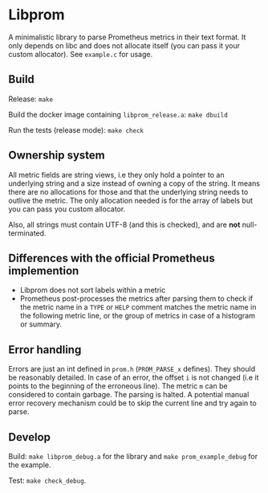 # Libprom

A minimalistic library to parse Prometheus metrics in their text format. It only depends on libc and does not allocate itself (you can pass it your custom allocator). See `example.c` for usage.

## Build

Release: `make`

Build the docker image containing `libprom_release.a`: `make dbuild`

Run the tests (release mode): `make check`

## Ownership system

All metric  fields are string views, i.e they only hold a pointer to an underlying string and a size instead of owning a copy of the string.
It means there are no allocations for those and that the underlying string needs to outlive the metric.
The only allocation needed is for the array of labels but you can pass you custom allocator.

Also, all strings must contain UTF-8 (and this is checked), and are **not** null-terminated.

## Differences with the official Prometheus implemention

- Libprom does not sort labels within a metric
- Prometheus post-processes the metrics after parsing them to check if the metric name in a `TYPE` or `HELP` comment matches the metric name in the following metric line, or the group of metrics in case of a histogram or summary.


## Error handling

Errors are just an int defined in `prom.h` (`PROM_PARSE_x` defines). They should be reasonably detailed. In case of an error, the offset `i` is not changed (i.e it points to the beginning of the erroneous line). The metric `m` can be considered to contain garbage. The parsing is halted. A potential manual error recovery mechanism could be to skip the current line and try again to parse.


## Develop

Build: `make libprom_debug.a` for the library and `make prom_example_debug` for the example.

Test: `make check_debug`.

